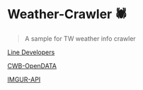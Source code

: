 # Weather-Crawler 🕷️

> A sample for TW weather info crawler

[Line Developers](https://developers.line.biz/zh-hant/)

[CWB-OpenDATA](https://opendata.cwb.gov.tw/index)

[IMGUR-API](https://apidocs.imgur.com/?version=latest)